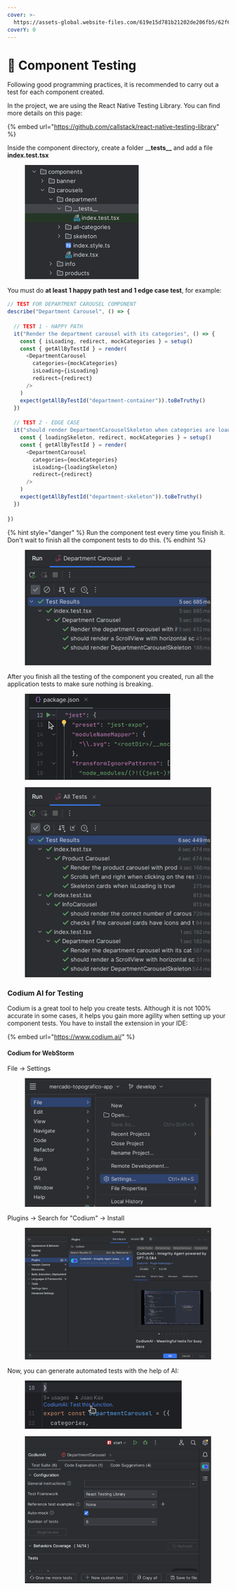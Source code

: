 ```yaml
---
cover: >-
  https://assets-global.website-files.com/619e15d781b21202de206fb5/62f62b00791f0a712a693a46_Core-Benefits-of-Automated-Testing-in-App-Development.webp
coverY: 0
---
```


# 🧪 Component Testing

Following good programming practices, it is recommended to carry out a test for each component created.

In the project, we are using the React Native Testing Library. You can find more details on this page:

{% embed url="https://github.com/callstack/react-native-testing-library" %}

Inside the component directory, create a folder \_\_**tests\_\_** and add a file **index.test.tsx**&#x20;

<figure><img src="../.gitbook/assets/image (33).png" alt=""><figcaption></figcaption></figure>

You must do **at least 1 happy path test and 1 edge case test**, for example:

```javascript
// TEST FOR DEPARTMENT CAROUSEL COMPONENT
describe("Department Carousel", () => {

  // TEST 1 - HAPPY PATH
  it("Render the department carousel with its categories", () => {
    const { isLoading, redirect, mockCategories } = setup()
    const { getAllByTestId } = render(
      <DepartmentCarousel
        categories={mockCategories}
        isLoading={isLoading}
        redirect={redirect}
      />
    )
    expect(getAllByTestId("department-container")).toBeTruthy()
  })
  
  // TEST 2 - EDGE CASE
  it("should render DepartmentCarouselSkeleton when categories are loading", () => {
    const { loadingSkeleton, redirect, mockCategories } = setup()
    const { getAllByTestId } = render(
      <DepartmentCarousel
        categories={mockCategories}
        isLoading={loadingSkeleton}
        redirect={redirect}
      />
    )
    expect(getAllByTestId("department-skeleton")).toBeTruthy()
  })
  
})
```

{% hint style="danger" %}
Run the component test every time you finish it. Don't wait to finish all the component tests to do this.
{% endhint %}

<figure><img src="../.gitbook/assets/image (34).png" alt=""><figcaption></figcaption></figure>

After you finish all the testing of the component you created, run all the application tests to make sure nothing is breaking.

<figure><img src="../.gitbook/assets/image (35).png" alt=""><figcaption></figcaption></figure>

<figure><img src="../.gitbook/assets/image (36).png" alt=""><figcaption></figcaption></figure>

### Codium AI for Testing

Codium is a great tool to help you create tests. Although it is not 100% accurate in some cases, it helps you gain more agility when setting up your component tests. You have to install the extension in your IDE:

{% embed url="https://www.codium.ai/" %}

#### Codium for WebStorm

File -> Settings

<figure><img src="../.gitbook/assets/image (37).png" alt=""><figcaption></figcaption></figure>

Plugins -> Search for "Codium" -> Install

<figure><img src="../.gitbook/assets/image (38).png" alt=""><figcaption></figcaption></figure>

Now, you can generate automated tests with the help of AI:

<figure><img src="../.gitbook/assets/image (39).png" alt=""><figcaption></figcaption></figure>

<figure><img src="../.gitbook/assets/image (40).png" alt=""><figcaption></figcaption></figure>

